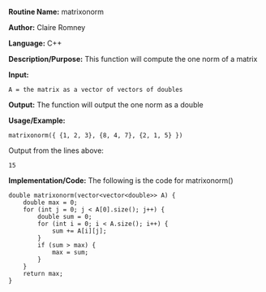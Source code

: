 **Routine Name:** matrixonorm

**Author:** Claire Romney

**Language:** C++

**Description/Purpose:** This function will compute the one norm of a matrix

**Input:**

	A = the matrix as a vector of vectors of doubles
	
**Output:** The function will output the one norm as a double

**Usage/Example:**

	matrixonorm({ {1, 2, 3}, {8, 4, 7}, {2, 1, 5} })

Output from the lines above:

	15
    
**Implementation/Code:** The following is the code for matrixonorm()

    double matrixonorm(vector<vector<double>> A) {
	    double max = 0;
	    for (int j = 0; j < A[0].size(); j++) {
		    double sum = 0;
		    for (int i = 0; i < A.size(); i++) {
			    sum += A[i][j];
		    }
		    if (sum > max) {
			    max = sum;
	    	}
	    }
	    return max;
    }
